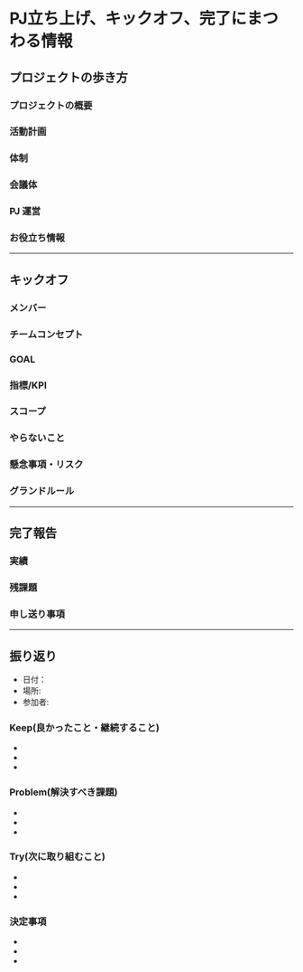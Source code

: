 # PJ立ち上げ、キックオフ、完了にまつわる情報

## プロジェクトの歩き方
###  プロジェクトの概要
###  活動計画
###  体制
###  会議体
###  PJ 運営
###  お役立ち情報

------

## キックオフ
### メンバー
### チームコンセプト
### GOAL
### 指標/KPI
### スコープ
### やらないこと
### 懸念事項・リスク
### グランドルール

------

## 完了報告

### 実績
### 残課題
### 申し送り事項

------

## 振り返り
  - 日付： 
  - 場所:
  - 参加者:
### Keep(良かったこと・継続すること)
  - 
  - 
  - 
### Problem(解決すべき課題)
  - 
  - 
  - 
### Try(次に取り組むこと)
  - 
  - 
  - 
### 決定事項
  - 
  - 
  - 
